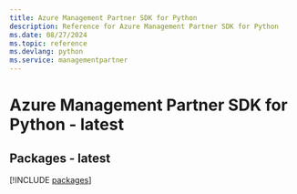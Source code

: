 ```yaml
---
title: Azure Management Partner SDK for Python
description: Reference for Azure Management Partner SDK for Python
ms.date: 08/27/2024
ms.topic: reference
ms.devlang: python
ms.service: managementpartner
---
```

# Azure Management Partner SDK for Python - latest
## Packages - latest
[!INCLUDE [packages](management-partner-index.md)]